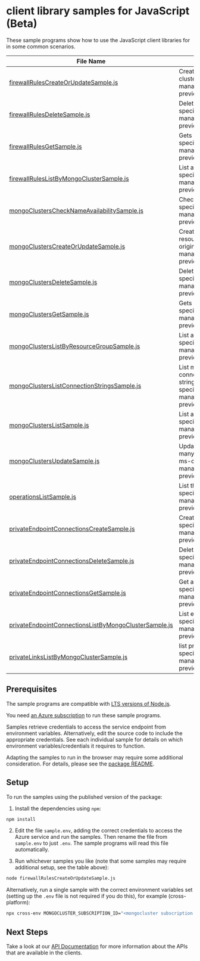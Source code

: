 # client library samples for JavaScript (Beta)

These sample programs show how to use the JavaScript client libraries for in some common scenarios.

| **File Name**                                                                                               | **Description**                                                                                                                                                                                                                                                                                                                         |
| ----------------------------------------------------------------------------------------------------------- | --------------------------------------------------------------------------------------------------------------------------------------------------------------------------------------------------------------------------------------------------------------------------------------------------------------------------------------- |
| [firewallRulesCreateOrUpdateSample.js][firewallrulescreateorupdatesample]                                   | Creates a new firewall rule or updates an existing firewall rule on a mongo cluster. x-ms-original-file: specification/mongocluster/resource-manager/Microsoft.DocumentDB/preview/2024-03-01-preview/examples/MongoClusters_FirewallRuleCreate.json                                                                                     |
| [firewallRulesDeleteSample.js][firewallrulesdeletesample]                                                   | Deletes a mongo cluster firewall rule. x-ms-original-file: specification/mongocluster/resource-manager/Microsoft.DocumentDB/preview/2024-03-01-preview/examples/MongoClusters_FirewallRuleDelete.json                                                                                                                                   |
| [firewallRulesGetSample.js][firewallrulesgetsample]                                                         | Gets information about a mongo cluster firewall rule. x-ms-original-file: specification/mongocluster/resource-manager/Microsoft.DocumentDB/preview/2024-03-01-preview/examples/MongoClusters_FirewallRuleGet.json                                                                                                                       |
| [firewallRulesListByMongoClusterSample.js][firewallruleslistbymongoclustersample]                           | List all the firewall rules in a given mongo cluster. x-ms-original-file: specification/mongocluster/resource-manager/Microsoft.DocumentDB/preview/2024-03-01-preview/examples/MongoClusters_FirewallRuleList.json                                                                                                                      |
| [mongoClustersCheckNameAvailabilitySample.js][mongoclusterschecknameavailabilitysample]                     | Check if mongo cluster name is available for use. x-ms-original-file: specification/mongocluster/resource-manager/Microsoft.DocumentDB/preview/2024-03-01-preview/examples/MongoClusters_NameAvailability.json                                                                                                                          |
| [mongoClustersCreateOrUpdateSample.js][mongoclusterscreateorupdatesample]                                   | Create or update a mongo cluster. Update overwrites all properties for the resource. To only modify some of the properties, use PATCH. x-ms-original-file: specification/mongocluster/resource-manager/Microsoft.DocumentDB/preview/2024-03-01-preview/examples/MongoClusters_CreatePITR.json                                           |
| [mongoClustersDeleteSample.js][mongoclustersdeletesample]                                                   | Deletes a mongo cluster. x-ms-original-file: specification/mongocluster/resource-manager/Microsoft.DocumentDB/preview/2024-03-01-preview/examples/MongoClusters_Delete.json                                                                                                                                                             |
| [mongoClustersGetSample.js][mongoclustersgetsample]                                                         | Gets information about a mongo cluster. x-ms-original-file: specification/mongocluster/resource-manager/Microsoft.DocumentDB/preview/2024-03-01-preview/examples/MongoClusters_Get.json                                                                                                                                                 |
| [mongoClustersListByResourceGroupSample.js][mongoclusterslistbyresourcegroupsample]                         | List all the mongo clusters in a given resource group. x-ms-original-file: specification/mongocluster/resource-manager/Microsoft.DocumentDB/preview/2024-03-01-preview/examples/MongoClusters_ListByResourceGroup.json                                                                                                                  |
| [mongoClustersListConnectionStringsSample.js][mongoclusterslistconnectionstringssample]                     | List mongo cluster connection strings. This includes the default connection string using SCRAM-SHA-256, as well as other connection strings supported by the cluster. x-ms-original-file: specification/mongocluster/resource-manager/Microsoft.DocumentDB/preview/2024-03-01-preview/examples/MongoClusters_ListConnectionStrings.json |
| [mongoClustersListSample.js][mongoclusterslistsample]                                                       | List all the mongo clusters in a given subscription. x-ms-original-file: specification/mongocluster/resource-manager/Microsoft.DocumentDB/preview/2024-03-01-preview/examples/MongoClusters_List.json                                                                                                                                   |
| [mongoClustersUpdateSample.js][mongoclustersupdatesample]                                                   | Updates an existing mongo cluster. The request body can contain one to many of the properties present in the normal mongo cluster definition. x-ms-original-file: specification/mongocluster/resource-manager/Microsoft.DocumentDB/preview/2024-03-01-preview/examples/MongoClusters_PatchPrivateNetworkAccess.json                     |
| [operationsListSample.js][operationslistsample]                                                             | List the operations for the provider x-ms-original-file: specification/mongocluster/resource-manager/Microsoft.DocumentDB/preview/2024-03-01-preview/examples/Operations_List.json                                                                                                                                                      |
| [privateEndpointConnectionsCreateSample.js][privateendpointconnectionscreatesample]                         | Create a Private endpoint connection x-ms-original-file: specification/mongocluster/resource-manager/Microsoft.DocumentDB/preview/2024-03-01-preview/examples/MongoClusters_PrivateEndpointConnectionPut.json                                                                                                                           |
| [privateEndpointConnectionsDeleteSample.js][privateendpointconnectionsdeletesample]                         | Delete the private endpoint connection x-ms-original-file: specification/mongocluster/resource-manager/Microsoft.DocumentDB/preview/2024-03-01-preview/examples/MongoClusters_PrivateEndpointConnectionDelete.json                                                                                                                      |
| [privateEndpointConnectionsGetSample.js][privateendpointconnectionsgetsample]                               | Get a specific private connection x-ms-original-file: specification/mongocluster/resource-manager/Microsoft.DocumentDB/preview/2024-03-01-preview/examples/MongoClusters_PrivateEndpointConnectionGet.json                                                                                                                              |
| [privateEndpointConnectionsListByMongoClusterSample.js][privateendpointconnectionslistbymongoclustersample] | List existing private connections x-ms-original-file: specification/mongocluster/resource-manager/Microsoft.DocumentDB/preview/2024-03-01-preview/examples/MongoClusters_PrivateEndpointConnectionList.json                                                                                                                             |
| [privateLinksListByMongoClusterSample.js][privatelinkslistbymongoclustersample]                             | list private links on the given resource x-ms-original-file: specification/mongocluster/resource-manager/Microsoft.DocumentDB/preview/2024-03-01-preview/examples/MongoClusters_PrivateLinkResourceList.json                                                                                                                            |

## Prerequisites

The sample programs are compatible with [LTS versions of Node.js](https://github.com/nodejs/release#release-schedule).

You need [an Azure subscription][freesub] to run these sample programs.

Samples retrieve credentials to access the service endpoint from environment variables. Alternatively, edit the source code to include the appropriate credentials. See each individual sample for details on which environment variables/credentials it requires to function.

Adapting the samples to run in the browser may require some additional consideration. For details, please see the [package README][package].

## Setup

To run the samples using the published version of the package:

1. Install the dependencies using `npm`:

```bash
npm install
```

2. Edit the file `sample.env`, adding the correct credentials to access the Azure service and run the samples. Then rename the file from `sample.env` to just `.env`. The sample programs will read this file automatically.

3. Run whichever samples you like (note that some samples may require additional setup, see the table above):

```bash
node firewallRulesCreateOrUpdateSample.js
```

Alternatively, run a single sample with the correct environment variables set (setting up the `.env` file is not required if you do this), for example (cross-platform):

```bash
npx cross-env MONGOCLUSTER_SUBSCRIPTION_ID="<mongocluster subscription id>" MONGOCLUSTER_RESOURCE_GROUP="<mongocluster resource group>" node firewallRulesCreateOrUpdateSample.js
```

## Next Steps

Take a look at our [API Documentation][apiref] for more information about the APIs that are available in the clients.

[firewallrulescreateorupdatesample]: https://github.com/Azure/azure-sdk-for-js/blob/main/sdk/mongocluster/arm-mongocluster/samples/v1-beta/javascript/firewallRulesCreateOrUpdateSample.js
[firewallrulesdeletesample]: https://github.com/Azure/azure-sdk-for-js/blob/main/sdk/mongocluster/arm-mongocluster/samples/v1-beta/javascript/firewallRulesDeleteSample.js
[firewallrulesgetsample]: https://github.com/Azure/azure-sdk-for-js/blob/main/sdk/mongocluster/arm-mongocluster/samples/v1-beta/javascript/firewallRulesGetSample.js
[firewallruleslistbymongoclustersample]: https://github.com/Azure/azure-sdk-for-js/blob/main/sdk/mongocluster/arm-mongocluster/samples/v1-beta/javascript/firewallRulesListByMongoClusterSample.js
[mongoclusterschecknameavailabilitysample]: https://github.com/Azure/azure-sdk-for-js/blob/main/sdk/mongocluster/arm-mongocluster/samples/v1-beta/javascript/mongoClustersCheckNameAvailabilitySample.js
[mongoclusterscreateorupdatesample]: https://github.com/Azure/azure-sdk-for-js/blob/main/sdk/mongocluster/arm-mongocluster/samples/v1-beta/javascript/mongoClustersCreateOrUpdateSample.js
[mongoclustersdeletesample]: https://github.com/Azure/azure-sdk-for-js/blob/main/sdk/mongocluster/arm-mongocluster/samples/v1-beta/javascript/mongoClustersDeleteSample.js
[mongoclustersgetsample]: https://github.com/Azure/azure-sdk-for-js/blob/main/sdk/mongocluster/arm-mongocluster/samples/v1-beta/javascript/mongoClustersGetSample.js
[mongoclusterslistbyresourcegroupsample]: https://github.com/Azure/azure-sdk-for-js/blob/main/sdk/mongocluster/arm-mongocluster/samples/v1-beta/javascript/mongoClustersListByResourceGroupSample.js
[mongoclusterslistconnectionstringssample]: https://github.com/Azure/azure-sdk-for-js/blob/main/sdk/mongocluster/arm-mongocluster/samples/v1-beta/javascript/mongoClustersListConnectionStringsSample.js
[mongoclusterslistsample]: https://github.com/Azure/azure-sdk-for-js/blob/main/sdk/mongocluster/arm-mongocluster/samples/v1-beta/javascript/mongoClustersListSample.js
[mongoclustersupdatesample]: https://github.com/Azure/azure-sdk-for-js/blob/main/sdk/mongocluster/arm-mongocluster/samples/v1-beta/javascript/mongoClustersUpdateSample.js
[operationslistsample]: https://github.com/Azure/azure-sdk-for-js/blob/main/sdk/mongocluster/arm-mongocluster/samples/v1-beta/javascript/operationsListSample.js
[privateendpointconnectionscreatesample]: https://github.com/Azure/azure-sdk-for-js/blob/main/sdk/mongocluster/arm-mongocluster/samples/v1-beta/javascript/privateEndpointConnectionsCreateSample.js
[privateendpointconnectionsdeletesample]: https://github.com/Azure/azure-sdk-for-js/blob/main/sdk/mongocluster/arm-mongocluster/samples/v1-beta/javascript/privateEndpointConnectionsDeleteSample.js
[privateendpointconnectionsgetsample]: https://github.com/Azure/azure-sdk-for-js/blob/main/sdk/mongocluster/arm-mongocluster/samples/v1-beta/javascript/privateEndpointConnectionsGetSample.js
[privateendpointconnectionslistbymongoclustersample]: https://github.com/Azure/azure-sdk-for-js/blob/main/sdk/mongocluster/arm-mongocluster/samples/v1-beta/javascript/privateEndpointConnectionsListByMongoClusterSample.js
[privatelinkslistbymongoclustersample]: https://github.com/Azure/azure-sdk-for-js/blob/main/sdk/mongocluster/arm-mongocluster/samples/v1-beta/javascript/privateLinksListByMongoClusterSample.js
[apiref]: https://docs.microsoft.com/javascript/api/@azure/arm-mongocluster?view=azure-node-preview
[freesub]: https://azure.microsoft.com/free/
[package]: https://github.com/Azure/azure-sdk-for-js/tree/main/sdk/mongocluster/arm-mongocluster/README.md
